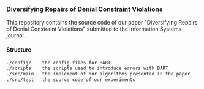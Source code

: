 ### Diversifying Repairs of Denial Constraint Violations
This repository contains the source code of our paper "Diversifying Repairs of Denial Constraint Violations" submitted to the Information Systems journal.

#### Structure
```txt
./config/    the config files for BART
./scripts    the scripts used to introduce errors with BART
./src/main   the implement of our algorithms presented in the paper
./src/test   the source code of our experiments
```

